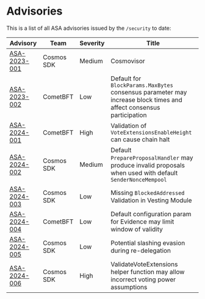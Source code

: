 # Advisories

This is a list of all ASA advisories issued by the `/security` to date:

| Advisory | Team | Severity | Title |
|----------|------|----------|----|
|[ASA-2023-001](https://github.com/cosmos/cosmos-sdk/security/advisories/GHSA-23px-mw2p-46qm) | Cosmos SDK | Medium|Cosmovisor|
|[ASA-2023-002](https://github.com/cometbft/cometbft/security/advisories/GHSA-hq58-p9mv-338c) | CometBFT | Low|Default for `BlockParams.MaxBytes` consensus parameter may increase block times and affect consensus participation|
|[ASA-2024-001](https://github.com/cometbft/cometbft/security/advisories/GHSA-qr8r-m495-7hc4) | CometBFT | High|Validation of `VoteExtensionsEnableHeight` can cause chain halt|
|[ASA-2024-002](https://github.com/cosmos/cosmos-sdk/security/advisories/GHSA-2557-x9mg-76w8) | Cosmos SDK | Medium|Default `PrepareProposalHandler` may produce invalid proposals when used with default `SenderNonceMempool`|
|[ASA-2024-003](https://github.com/cosmos/cosmos-sdk/security/advisories/GHSA-4j93-fm92-rp4m) | Cosmos SDK | Low|Missing `BlockedAddressed` Validation in Vesting Module|
|[ASA-2024-004](https://github.com/cometbft/cometbft/security/advisories/GHSA-555p-m4v6-cqxv) | CometBFT | Low|Default configuration param for Evidence may limit window of validity|
|[ASA-2024-005](https://github.com/cosmos/cosmos-sdk/security/advisories/GHSA-86h5-xcpx-cfqc) | Cosmos SDK | Low|Potential slashing evasion during re-delegation|
|[ASA-2024-006](https://github.com/cosmos/cosmos-sdk/security/advisories/GHSA-95rx-m9m5-m94v) | Cosmos SDK | High|ValidateVoteExtensions helper function may allow incorrect voting power assumptions|
